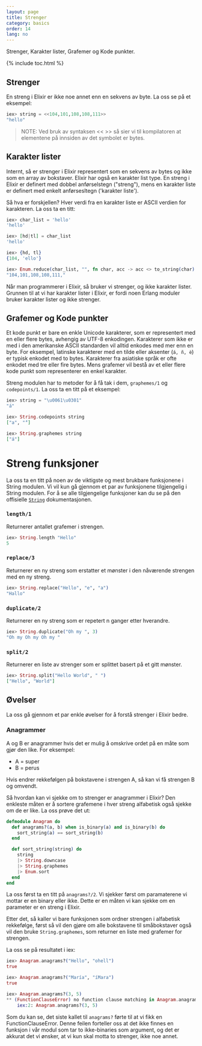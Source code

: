 ```yaml
---
layout: page
title: Strenger
category: basics
order: 14
lang: no
---
```


Strenger, Karakter lister, Grafemer og Kode punkter.

{% include toc.html %}

## Strenger

En streng i Elixir er ikke noe annet enn en sekvens av byte. La oss se på et eksempel:

```elixir
iex> string = <<104,101,108,108,111>>
"hello"
```

>NOTE: Ved bruk av syntaksen << >> så sier vi til kompilatoren at elementene på innsiden av det symbolet er bytes.

## Karakter lister

Internt, så er strenger i Elixir representert som en sekvens av bytes og ikke som en array av bokstaver. Elixir har også en karakter list type. En streng i Elixir er definert med dobbel anførselstegn ("streng"), mens en karakter liste er definert med enkelt anførsesltegn ('karakter liste').

Så hva er forskjellen? Hver verdi fra en karakter liste er ASCII verdien for karakteren. La oss ta en titt:

```elixir
iex> char_list = 'hello'
'hello'

iex> [hd|tl] = char_list
'hello'

iex> {hd, tl}
{104, 'ello'}

iex> Enum.reduce(char_list, "", fn char, acc -> acc <> to_string(char) <> "," end)
"104,101,108,108,111,"
```

Når man programmerer i Elixir, så bruker vi strenger, og ikke karakter lister. Grunnen til at vi har karakter lister i Elixir, er fordi noen Erlang moduler bruker karakter lister og ikke strenger.

## Grafemer og Kode punkter

Et kode punkt er bare en enkle Unicode karakterer, som er representert med en eller flere bytes, avhengig av UTF-8 enkodingen. Karakterer som ikke er med i den amerikanske ASCII standarden vil alltid enkodes med mer enn en byte. For eksempel, latinske karakterer med en tilde eller aksenter (`á, ñ, è`) er typisk enkodet med to bytes. Karakterer fra asiatiske språk er ofte enkodet med tre eller fire bytes. Mens grafemer vil bestå av et eller flere kode punkt som representerer en enkel karakter.

Streng modulen har to metoder for å få tak i dem, `graphemes/1` og `codepoints/1`. La oss ta en titt på et eksempel:

```elixir
iex> string = "\u0061\u0301"
"á"

iex> String.codepoints string
["a", "́"]

iex> String.graphemes string
["á"]
```

# Streng funksjoner

La oss ta en titt på noen av de viktigste og mest brukbare funksjonene i String modulen. Vi vil kun gå gjennom et par av funksjonene tilgjengelig i String modulen. For å se alle tilgjengelige funksjoner kan du se på den offisielle [`String`](http://elixir-lang.org/docs/stable/elixir/String.html) dokumentasjonen.

### `length/1`

Returnerer antallet grafemer i strengen.

```elixir
iex> String.length "Hello"
5
```

### `replace/3`

Returnerer en ny streng som erstatter et mønster i den nåværende strengen med en ny streng.

```elixir
iex> String.replace("Hello", "e", "a")
"Hallo"
```

### `duplicate/2`

Returnerer en ny streng som er repetert n ganger etter hverandre.

```elixir
iex> String.duplicate("Oh my ", 3)
"Oh my Oh my Oh my "
```

### `split/2`

Returnerer en liste av strenger som er splittet basert på et gitt mønster.

```elixir
iex> String.split("Hello World", " ")
["Hello", "World"]
```

## Øvelser

La oss gå gjennom et par enkle øvelser for å forstå strenger i Elixir bedre.

### Anagrammer

A og B er anagrammer hvis det er mulig å omskrive ordet på en måte som gjør den like. For eksempel:

+ A = super
+ B = perus

Hvis endrer rekkefølgen på bokstavene i strengen A, så kan vi få strengen B og omvendt.

Så hvordan kan vi sjekke om to strenger er anagrammer i Elixir? Den enkleste måten er å sortere grafemene i hver streng alfabetisk også sjekke om de er like. La oss prøve det ut:

```elixir
defmodule Anagram do
  def anagrams?(a, b) when is_binary(a) and is_binary(b) do
    sort_string(a) == sort_string(b)
  end

  def sort_string(string) do
    string
    |> String.downcase
    |> String.graphemes
    |> Enum.sort
  end
end
```

La oss først ta en titt på `anagrams?/2`. Vi sjekker først om paramaterene vi mottar er en binary eller ikke. Dette er en måten vi kan sjekke om en parameter er en streng i Elixir.

Etter det, så kaller vi bare funksjonen som ordner strengen i alfabetisk rekkefølge, først så vil den gjøre om alle bokstavene til småbokstaver også vil den bruke `String.graphemes`, som returner en liste med grafemer for strengen.

La oss se på resultatet i iex:

```elixir
iex> Anagram.anagrams?("Hello", "ohell")
true

iex> Anagram.anagrams?("María", "íMara")
true

iex> Anagram.anagrams?(3, 5)
** (FunctionClauseError) no function clause matching in Anagram.anagrams?/2
    iex:2: Anagram.anagrams?(3, 5)
```

Som du kan se, det siste kallet til `anagrams?` førte til at vi fikk en FunctionClauseError. Denne feilen forteller oss at det ikke finnes en funksjon i vår modul som tar to ikke-binaries som argument, og det er akkurat det vi ønsker, at vi kun skal motta to strenger, ikke noe annet.